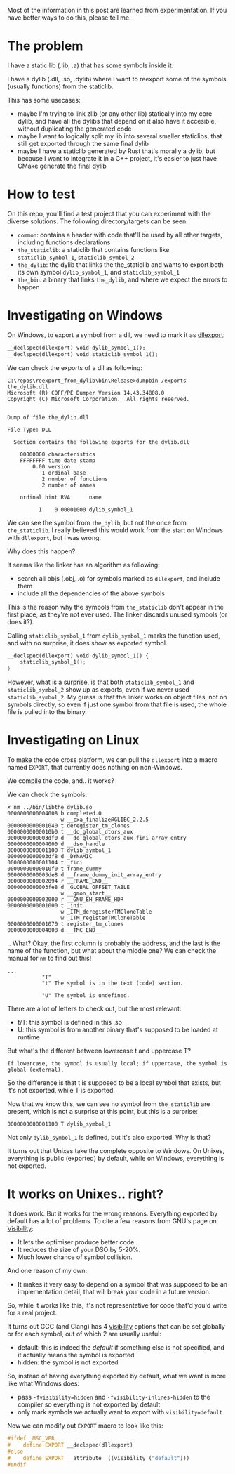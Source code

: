 Most of the information in this post are learned from experimentation. If you have better ways to do this, please tell me.

# The problem

I have a static lib (.lib, .a) that has some symbols inside it.

I have a dylib (.dll, .so, .dylib) where I want to reexport some of the symbols (usually functions) from the staticlib.

This has some usecases:
- maybe I'm trying to link zlib (or any other lib) statically into my core dylib, and have all the dylibs that depend on it also have it accesible, without duplicating the generated code
- maybe I want to logically split my lib into several smaller staticlibs, that still get exported through the same final dylib
- maybe I have a staticlib generated by Rust that's morally a dylib, but because I want to integrate it in a C++ project, it's easier to just have CMake generate the final dylib

# How to test

On this repo, you'll find a test project that you can experiment with the diverse solutions.
The following directory/targets can be seen:
- `common`: contains a header with code that'll be used by all other targets, including functions declarations
- `the_staticlib`: a staticlib that contains functions like `staticlib_symbol_1`, `staticlib_symbol_2`
- `the_dylib`: the dylib that links the the_staticlib and wants to export both its own symbol `dylib_symbol_1`, and `staticlib_symbol_1`
- `the_bin`: a binary that links `the_dylib`, and where we expect the errors to happen

# Investigating on Windows

On Windows, to export a symbol from a dll, we need to mark it as [dllexport](https://learn.microsoft.com/en-us/cpp/cpp/dllexport-dllimport):
```cpp
__declspec(dllexport) void dylib_symbol_1();
__declspec(dllexport) void staticlib_symbol_1();
```

We can check the exports of a dll as following:
```
C:\repos\reexport_from_dylib\bin\Release>dumpbin /exports the_dylib.dll
Microsoft (R) COFF/PE Dumper Version 14.43.34808.0
Copyright (C) Microsoft Corporation.  All rights reserved.


Dump of file the_dylib.dll

File Type: DLL

  Section contains the following exports for the_dylib.dll

    00000000 characteristics
    FFFFFFFF time date stamp
        0.00 version
           1 ordinal base
           2 number of functions
           2 number of names

    ordinal hint RVA      name

          1    0 00001000 dylib_symbol_1
```

We can see the symbol from `the_dylib`, but not the once from `the_staticlib`. I really believed this would work from the start on Windows with `dllexport`, but I was wrong.

Why does this happen?

It seems like the linker has an algorithm as following:
- search all objs (.obj, .o) for symbols marked as `dllexport`, and include them
- include all the dependencies of the above symbols

This is the reason why the symbols from `the_staticlib` don't appear in the first place, as they're not ever used. The linker discards unused symbols (or does it?).

Calling `staticlib_symbol_1` from `dylib_symbol_1` marks the function used, and with no surprise, it does show as exported symbol.

```cpp
__declspec(dllexport) void dylib_symbol_1() {
    staticlib_symbol_1();
}
```

However, what is a surprise, is that both `staticlib_symbol_1` and `staticlib_symbol_2` show up as exports, even if we never used `staticlib_symbol_2`. My guess is that the linker works on object files, not on symbols directly, so even if just one symbol from that file is used, the whole file is pulled into the binary.

# Investigating on Linux

To make the code cross platform, we can pull the `dllexport` into a macro named `EXPORT`, that currently does nothing on non-Windows.

We compile the code, and.. it works?

We can check the symbols:
```
✗ nm ../bin/libthe_dylib.so 
0000000000004008 b completed.0
                 w __cxa_finalize@GLIBC_2.2.5
0000000000001040 t deregister_tm_clones
00000000000010b0 t __do_global_dtors_aux
0000000000003df0 d __do_global_dtors_aux_fini_array_entry
0000000000004000 d __dso_handle
0000000000001100 T dylib_symbol_1
0000000000003df8 d _DYNAMIC
0000000000001104 t _fini
00000000000010f0 t frame_dummy
0000000000003de8 d __frame_dummy_init_array_entry
0000000000002094 r __FRAME_END__
0000000000003fe8 d _GLOBAL_OFFSET_TABLE_
                 w __gmon_start__
0000000000002000 r __GNU_EH_FRAME_HDR
0000000000001000 t _init
                 w _ITM_deregisterTMCloneTable
                 w _ITM_registerTMCloneTable
0000000000001070 t register_tm_clones
0000000000004008 d __TMC_END__
```

.. What? Okay, the first column is probably the address, and the last is the name of the function, but what about the middle one? We can check the manual for `nm` to find out this!
```
...
           "T"
           "t" The symbol is in the text (code) section.

           "U" The symbol is undefined.

```

There are a lot of letters to check out, but the most relevant:
- t/T: this symbol is defined in this .so
- U: this symbol is from another binary that's supposed to be loaded at runtime

But what's the different between lowercase t and uppercase T?
```
If lowercase, the symbol is usually local; if uppercase, the symbol is global (external).
```
So the difference is that t is supposed to be a local symbol that exists, but it's not exported, while T is exported.

Now that we know this, we can see no symbol from `the_staticlib` are present, which is not a surprise at this point, but this is a surprise:
```
0000000000001100 T dylib_symbol_1
```
Not only `dylib_symbol_1` is defined, but it's also exported. Why is that?

It turns out that Unixes take the complete opposite to Windows. On Unixes, everything is public (exported) by default, while on Windows, everything is not exported.

# It works on Unixes.. right?

It does work. But it works for the wrong reasons. Everything exported by default has a lot of problems. To cite a few reasons from GNU's page on [Visibility](https://gcc.gnu.org/wiki/Visibility):
- It lets the optimiser produce better code.
- It reduces the size of your DSO by 5-20%.
- Much lower chance of symbol collision.

And one reason of my own:
- It makes it very easy to depend on a symbol that was supposed to be an implementation detail, that will break your code in a future version.

So, while it works like this, it's not representative for code that'd you'd write for a real project.

It turns out GCC (and Clang) has 4 [visibility](https://gcc.gnu.org/onlinedocs/gcc/Common-Function-Attributes.html#index-visibility-function-attribute) options that can be set globally or for each symbol, out of which 2 are usually useful:
- default: this is indeed the *default* if something else is not specified, and it actually means the symbol is exported
- hidden: the symbol is not exported

So, instead of having everything exported by default, what we want is more like what Windows does:
- pass `-fvisibility=hidden` and `-fvisibility-inlines-hidden` to the compiler so everything is not exported by default
- only mark symbols we actually want to export with `visibility=default`

Now we can modify out `EXPORT` macro to look like this:
```cpp
#ifdef _MSC_VER
#    define EXPORT __declspec(dllexport)
#else
#    define EXPORT __attribute__((visibility ("default")))
#endif
```